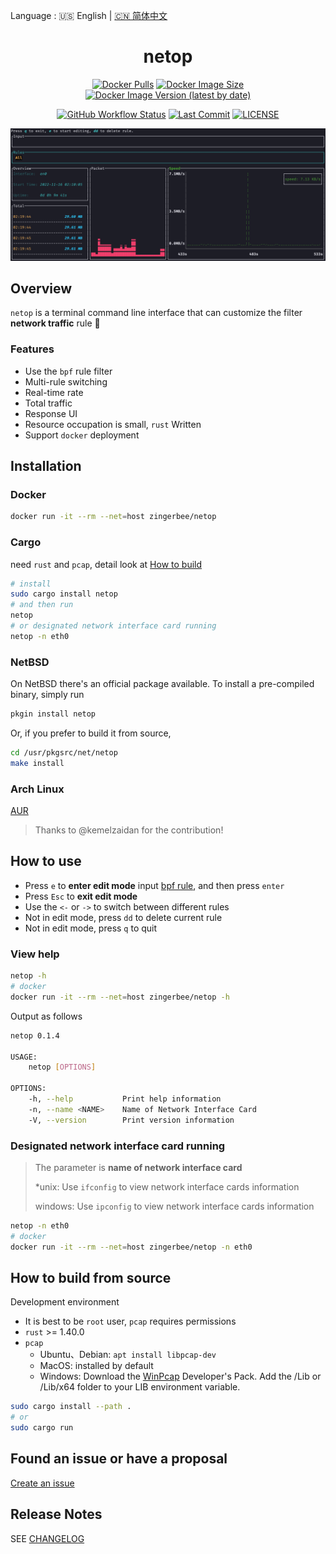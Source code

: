 Language : 🇺🇸 English | [🇨🇳 简体中文](./README.zh-CN.md)

<h1 align="center">netop</h1>
<div align="center">

[![Docker Pulls](https://img.shields.io/docker/pulls/zingerbee/netop?style=flat-square)](https://hub.docker.com/r/zingerbee/netop)
[![Docker Image Size](https://img.shields.io/docker/image-size/zingerbee/netop?style=flat-square)](https://hub.docker.com/r/zingerbee/netop/tags)
[![Docker Image Version (latest by date)](https://img.shields.io/docker/v/zingerbee/netop?style=flat-square)](https://hub.docker.com/r/zingerbee/netop/tags)

</div>

<div align="center">

[![GitHub Workflow Status](https://img.shields.io/github/actions/workflow/status/ZingerLittleBee/netop/publish.yml?style=flat-square)](https://github.com/ZingerLittleBee/netop/actions)
[![Last Commit](https://img.shields.io/github/last-commit/ZingerLittleBee/netop?style=flat-square)](https://github.com/ZingerLittleBee/netop/commits/main)
[![LICENSE](https://img.shields.io/crates/l/netop?style=flat-square)](./LICENSE)

</div>

<div align="center">
<img src="./snapshot/dashboard.gif">
</div>

## Overview
`netop` is a terminal command line interface that can customize the filter **network traffic** rule 🎯

### Features
- Use the `bpf` rule filter
- Multi-rule switching
- Real-time rate
- Total traffic
- Response UI
- Resource occupation is small, `rust` Written
- Support `docker` deployment

## Installation

### Docker
```bash
docker run -it --rm --net=host zingerbee/netop
```


### Cargo
need `rust` and `pcap`, detail look at [How to build](#How-to-build-from-source)
```bash
# install
sudo cargo install netop
# and then run
netop
# or designated network interface card running
netop -n eth0
```

### NetBSD
On NetBSD there's an official package available.
To install a pre-compiled binary, simply run
```bash
pkgin install netop
```

Or, if you prefer to build it from source,
```bash
cd /usr/pkgsrc/net/netop
make install
```

### Arch Linux
[AUR](https://aur.archlinux.org/packages/netop)
> Thanks to @kemelzaidan for the contribution!

## How to use

- Press `e` to **enter edit mode** input [bpf rule](https://biot.com/capstats/bpf.html), and then press `enter`
- Press `Esc` to **exit edit mode**
- Use the `<-` or `->` to switch between different rules
- Not in edit mode, press `dd` to delete current rule
- Not in edit mode, press `q` to quit

### View help
```bash
netop -h
# docker
docker run -it --rm --net=host zingerbee/netop -h
```
Output as follows
```bash
netop 0.1.4

USAGE:
    netop [OPTIONS]

OPTIONS:
    -h, --help           Print help information
    -n, --name <NAME>    Name of Network Interface Card
    -V, --version        Print version information
```

### Designated network interface card running
> The parameter is **name of network interface card**
>
> *unix: Use `ifconfig` to view network interface cards information
>
> windows: Use `ipconfig` to view network interface cards information
```bash
netop -n eth0
# docker
docker run -it --rm --net=host zingerbee/netop -n eth0
```

## How to build from source
Development environment
- It is best to be `root` user, `pcap` requires permissions
- `rust` >= 1.40.0
- `pcap`
    - Ubuntu、Debian: `apt install libpcap-dev`
    - MacOS: installed by default
    - Windows: Download the [WinPcap](https://www.winpcap.org/install/default.htm) Developer's Pack. Add the /Lib or /Lib/x64 folder to your LIB environment variable.

```bash
sudo cargo install --path .
# or
sudo cargo run
```

## Found an issue or have a proposal
[Create an issue](https://github.com/ZingerLittleBee/netop/issues)

## Release Notes
SEE [CHANGELOG](./CHANGELOG.md)
